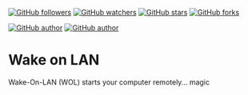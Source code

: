[![GitHub followers](https://img.shields.io/github/followers/peterbrain.svg?style=social&label=Follow)](https://github.com/peterbrain)
[![GitHub watchers](https://img.shields.io/github/watchers/peterbrain/wake-on-lan.svg?style=social&label=Watch)](https://github.com/peterbrain/scripts)
[![GitHub stars](https://img.shields.io/github/stars/peterbrain/wake-on-lan.svg?style=social&label=Star)]()
[![GitHub forks](https://img.shields.io/github/forks/peterbrain/wake-on-lan.svg?style=social&label=Fork)]()

[![GitHub author](https://img.shields.io/badge/Author-PeterBrain-3BCDD6.svg)](http://peterbrain.github.io)
[![GitHub author](https://img.shields.io/badge/language-PHP-8892BF.svg)]()

# Wake on LAN
Wake-On-LAN (WOL) starts your computer remotely... magic
